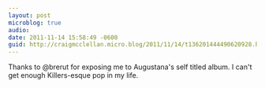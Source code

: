 ```yaml
---
layout: post
microblog: true
audio: 
date: 2011-11-14 15:58:49 -0600
guid: http://craigmcclellan.micro.blog/2011/11/14/t136201444490620928.html
---
```

Thanks to @brerut for exposing me to Augustana's self titled album. I can't get enough Killers-esque pop in my life.
